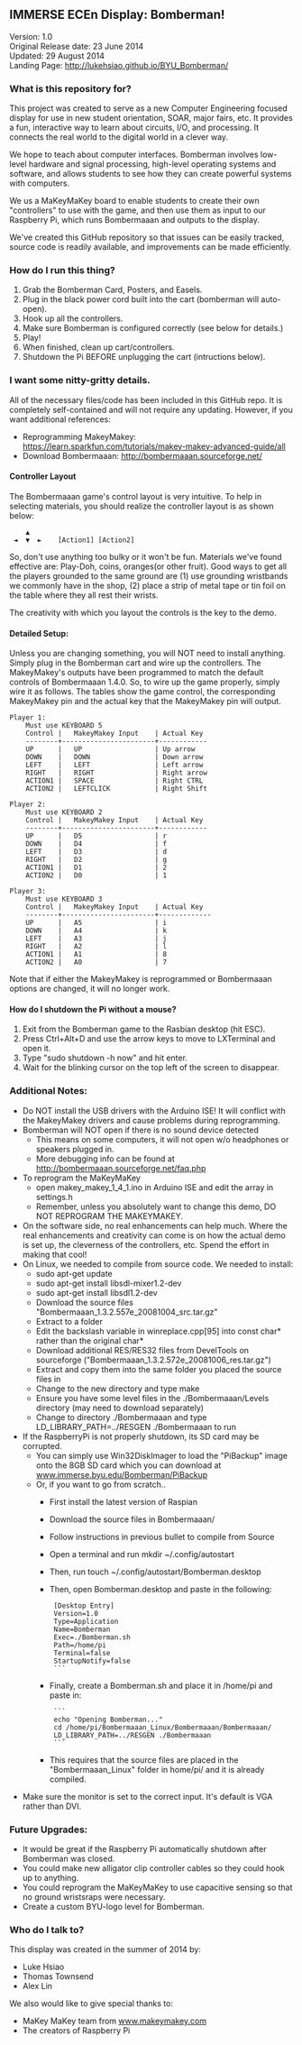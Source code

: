 ## IMMERSE ECEn Display: Bomberman! ##

Version: 1.0<br>
Original Release date: 23 June 2014<br>
Updated: 29 August 2014<br>
Landing Page: http://lukehsiao.github.io/BYU_Bomberman/
        
### What is this repository for? ###

This project was created to serve as a new Computer Engineering focused
display for use in new student orientation, SOAR, major fairs, etc. It provides
a fun, interactive way to learn about circuits, I/O, and processing.  It
connects the real world to the digital world in a clever way.

We hope to teach about computer interfaces.  Bomberman involves low-level
hardware and signal processing, high-level operating systems and software,
and allows students to see how they can create powerful systems with computers.

We us a MaKeyMaKey board to enable students to create their own "controllers"
to use with the game, and then use them as input to our Raspberry Pi, which
runs Bombermaaan and outputs to the display.

We've created this GitHub repository so that issues can be easily tracked,
source code is readily available, and improvements can be made efficiently.

### How do I run this thing? ###

1. Grab the Bomberman Card, Posters, and Easels. 
2. Plug in the black power cord built into the cart (bomberman will auto-open).
3. Hook up all the controllers.
4. Make sure Bomberman is configured correctly (see below for details.)
5. Play!
6. When finished, clean up cart/controllers.
7. Shutdown the Pi BEFORE unplugging the cart (intructions below).


### I want some nitty-gritty details. ###

All of the necessary files/code has been included in this GitHub repo.  It is
completely self-contained and will not require any updating.  However, if you
want additional references:
* Reprogramming MakeyMakey: https://learn.sparkfun.com/tutorials/makey-makey-advanced-guide/all
* Download Bombermaaan: http://bombermaaan.sourceforge.net/

#### Controller Layout ####
The Bombermaaan game's control layout is very intuitive.  To help in selecting
materials, you should realize the controller layout is as shown below:

        ▲
     ◄  ▼  ►    [Action1] [Action2]

So, don't use anything too bulky or it won't be fun. Materials we've found 
effective are: Play-Doh, coins, oranges(or other fruit).
Good ways to get all the players grounded to the same ground are (1) use grounding
wristbands we commonly have in the shop, (2) place a strip of metal tape or
tin foil on the table where they all rest their wrists.

The creativity with which you layout the controls is the key to the demo.

#### Detailed Setup: ####
Unless you are changing something, you will NOT need to install anything.
Simply plug in the Bomberman cart and wire up the controllers.
The MakeyMakey's outputs have been programmed to match the default controls
of Bombermaaan 1.4.0.  So, to wire up the game properly, simply wire it as
follows.  The tables show the game control, the corresponding MakeyMakey pin
and the actual key that the MakeyMakey pin will output.

    Player 1:
        Must use KEYBOARD 5
        Control |   MakeyMakey Input    | Actual Key
        --------+-----------------------+------------
        UP      |   UP                  | Up arrow
        DOWN    |   DOWN                | Down arrow
        LEFT    |   LEFT                | Left arrow
        RIGHT   |   RIGHT               | Right arrow
        ACTION1 |   SPACE               | Right CTRL
        ACTION2 |   LEFTCLICK           | Right Shift
    
    Player 2:
        Must use KEYBOARD 2
        Control |   MakeyMakey Input    | Actual Key
        --------+-----------------------+------------
        UP      |   D5                  | r
        DOWN    |   D4                  | f
        LEFT    |   D3                  | d
        RIGHT   |   D2                  | g
        ACTION1 |   D1                  | 2
        ACTION2 |   D0                  | 1
        
    Player 3:
        Must use KEYBOARD 3
        Control |   MakeyMakey Input    | Actual Key
        --------+-----------------------+-------------
        UP      |   A5                  | i
        DOWN    |   A4                  | k
        LEFT    |   A3                  | j
        RIGHT   |   A2                  | l
        ACTION1 |   A1                  | 8
        ACTION2 |   A0                  | 7

Note that if either the MakeyMakey is reprogrammed or Bombermaaan options are
changed, it will no longer work.

#### How do I shutdown the Pi without a mouse? ####
1. Exit from the Bomberman game to the Rasbian desktop (hit ESC).
2. Press Ctrl+Alt+D and use the arrow keys to move to LXTerminal and open it.
3. Type "sudo shutdown -h now" and hit enter.
4. Wait for the blinking cursor on the top left of the screen to disappear.

### Additional Notes: ###
* Do NOT install the USB drivers with the Arduino ISE!  It will conflict with 
  the MakeyMakey drivers and cause problems during reprogramming.
* Bomberman will NOT open if there is no sound device detected
   * This means on some computers, it will not open w/o headphones or speakers
   plugged in.
   * More debugging info can be found at http://bombermaaan.sourceforge.net/faq.php
* To reprogram the MaKeyMaKey
   * open makey_makey_1_4_1.ino in Arduino ISE and edit the array in settings.h
   * Remember, unless you absolutely want to change this demo, DO NOT REPROGRAM 
   THE MAKEYMAKEY.
* On the software side, no real enhancements can help much. Where the real 
enhancements and creativity can come is on how the actual demo is set up, the 
cleverness of the controllers, etc.  Spend the effort in making that cool!
* On Linux, we needed to compile from source code.  We needed to install:
   * sudo apt-get update
   * sudo apt-get install libsdl-mixer1.2-dev
   * sudo apt-get install libsdl1.2-dev
   * Download the source files "Bombermaaan_1.3.2.557e_20081004_src.tar.gz"
   * Extract to a folder
   * Edit the backslash variable in winreplace.cpp[95] into const char* rather 
   than the original char*
   * Download additional RES/RES32 files from DevelTools on sourceforge 
   ("Bombermaaan_1.3.2.572e_20081006_res.tar.gz")
   * Extract and copy them into the same folder you placed the source files in
   * Change to the new directory and type make
   * Ensure you have some level files in the ./Bombermaaan/Levels directory 
   (may need to download separately)
   * Change to directory ./Bombermaaan and type 
   LD_LIBRARY_PATH=../RESGEN ./Bombermaaan to run
* If the RaspberryPi is not properly shutdown, its SD card may be corrupted.
   * You can simply use Win32DiskImager to load the "PiBackup" image onto the 
   8GB SD card which you can download at www.immerse.byu.edu/Bomberman/PiBackup
   * Or, if you want to go from scratch..
        * First install the latest version of Raspian
        * Download the source files in Bombermaaan/
        * Follow instructions in previous bullet to compile from Source
        * Open a terminal and run mkdir ~/.config/autostart
        * Then, run touch ~/.config/autostart/Bomberman.desktop
        * Then, open Bomberman.desktop and paste in the following:
             
             ```
              [Desktop Entry]
              Version=1.0
              Type=Application
              Name=Bomberman
              Exec=./Bomberman.sh
              Path=/home/pi
              Terminal=false
              StartupNotify=false
              ```
       * Finally, create a Bomberman.sh and place it in /home/pi and paste in:
              
              ```
              echo "Opening Bomberman..."
              cd /home/pi/Bombermaaan_Linux/Bombermaaan/Bombermaaan/
              LD_LIBRARY_PATH=../RESGEN ./Bombermaaan
              ```
       * This requires that the source files are placed in the 
       "Bombermaaan_Linux" folder in home/pi/ and it is already compiled.
* Make sure the monitor is set to the correct input.  It's default is VGA 
  rather than DVI.
  
### Future Upgrades: ###
* It would be great if the Raspberry Pi automatically shutdown after Bomberman
was closed.
* You could make new alligator clip controller cables so they could hook up to
anything.
* You could reprogram the MaKeyMaKey to use capacitive sensing so that no ground
wristsraps were necessary.
* Create a custom BYU-logo level for Bomberman.

### Who do I talk to? ###

This display was created in the summer of 2014 by:
* Luke Hsiao
* Thomas Townsend
* Alex Lin

We also would like to give special thanks to:
* MaKey MaKey team from www.makeymakey.com
* The creators of Raspberry Pi
